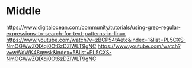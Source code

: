 # Middle

https://www.digitalocean.com/community/tutorials/using-grep-regular-expressions-to-search-for-text-patterns-in-linux
https://www.youtube.com/watch?v=zBCP54tAetc&index=1&list=PL5CXS-NmOGWwZQIXqi0Ot6zDZlWLT9gNC
https://www.youtube.com/watch?v=wWdWK48gwsk&index=5&list=PL5CXS-NmOGWwZQIXqi0Ot6zDZlWLT9gNC